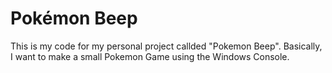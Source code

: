 Pokémon Beep
========================================================================

This is my code for my personal project callded "Pokemon Beep". Basically, I want to make a small Pokemon Game using the Windows Console.